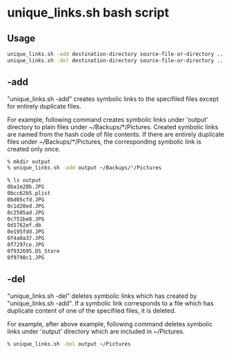 # unique_links.sh bash script

## Usage

```sh
unique_links.sh -add destination-directory source-file-or-directory ...
unique_links.sh -del destination-directory source-file-or-directory ...
```

## -add

"unique_links.sh -add" creates symbolic links to the specifiled files except for entirely duplicate files.

For example, following command creates symbolic links under 'output' directory to plain files under ~/Backups/\*/Pictures. Created symbolic links are named from the hash code of file contents. If there are entirely duplicate files under ~/Backups/\*/Pictures, the corresponding symbolic link is created only once.

```sh
% mkdir output
% unique_links.sh -add output ~/Backups/*/Pictures
```

```sh
% ls output
0ba1e28b.JPG
0bcc62b5.plist
0bd05cfd.JPG
0c1d20ed.JPG
0c2505ad.JPG
0c751be8.JPG
0d1762ef.db
0e195fdd.JPG
0f4a0a37.JPG
0f7297ce.JPG
0f932695.DS_Store
0f9798c1.JPG
```


## -del

"unique_links.sh -del" deletes symbolic links which has created by "unique_links.sh -add". If a symbolic link corresponds to a file which has duplicate content of one of the specifiled files, it is deleted.

For example, after above example, following command deletes symbolic links under 'output' directory which are included in ~/Pictures.

```sh
% unique_links.sh -del output ~/Pictures
```
